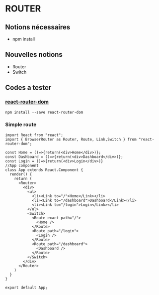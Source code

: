 # ROUTER

## Notions nécessaires
- npm install

## Nouvelles notions
- Router
- Switch


## Codes a tester

### [react-router-dom](https://www.npmjs.com/package/react-router-dom)
```
npm install --save react-router-dom
```

### Simple route

```
import React from "react";
import { BrowserRouter as Router, Route, Link,Switch } from "react-router-dom";

const Home = ()=>{return(<div>Home</div>)};
const Dashboard = ()=>{return(<div>Dashboard</div>)};
const Login = ()=>{return(<div>Login</div>)}
//App component
class App extends React.Component {
  render() {
    return (
      <Router>
        <div>
          <ul>
            <li><Link to="/">Home</Link></li>
            <li><Link to="/dashboard">Dashboard</Link></li>
            <li><Link to="/login">Login</Link></li>
          </ul>
          <Switch>
            <Route exact path="/">
              <Home />
            </Route>
            <Route path="/login">
              <Login />
            </Route>
            <Route path="/dashboard">
              <Dashboard />
            </Route>
          </Switch>
        </div>
      </Router>
    )
  }
}

export default App;
```
